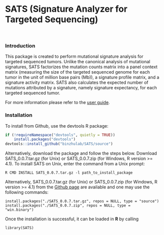 # SATS (Signature Analyzer for Targeted Sequencing)
<br/>

### Introduction
This package is created to perform mutational signature 
  analysis for targeted sequenced tumors. 
  Unlike the canonical analysis of mutational signatures, 
  SATS factorizes the mutation counts matrix into a panel 
  context matrix (measuring the size of the targeted sequenced genome 
  for each tumor in the unit of million base pairs (Mb)), 
  a signature profile matrix, and a signature activity matrix. 
  SATS also calculates the expected number of mutations attributed 
  by a signature, namely signature expectancy, 
  for each targeted sequenced tumor.

For more information please refer to the [user guide](https://github.com/binzhulab/SATS/blob/main/User_Guide_SATS.pdf).
<br/>

### Installation
To install from Github, use the devtools R package:
```r
if (!requireNamespace("devtools", quietly = TRUE))  
	install.packages("devtools")
devtools::install_github("binzhulab/SATS/source")
```
Alternatively, download the package and follow the steps below. Download SATS_0.0.7.tar.gz (for Unix) or SATS_0.0.7.zip (for Windows, R version >= 4.1). To install SATS on Unix, enter the command from a Unix prompt:
```
R CMD INSTALL SATS_0.0.7.tar.gz -l path_to_install_package
```
Alternatively, SATS_0.0.7.tar.gz (for Unix) or SATS_0.0.7.zip (for Windows, R version >= 4.1) from the [Github page](https://github.com/binzhulab/SATS) are available and one may use the following commands:
```
install.packages("./SATS_0.0.7.tar.gz", repos = NULL, type = "source")
install.packages("./SATS_0.0.7.zip", repos = NULL, type = "win.binary")
```
Once the installation is successful, it can be loaded in **R** by calling 
```
library(SATS)
```
<br/>
